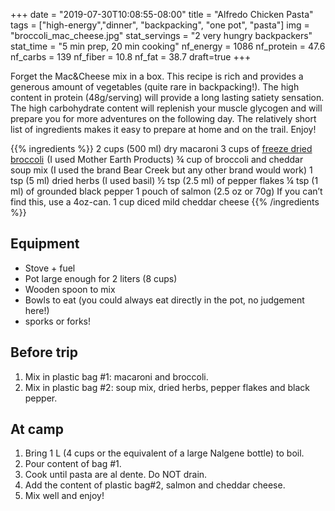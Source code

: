+++
date = "2019-07-30T10:08:55-08:00"
title = "Alfredo Chicken Pasta"
tags = ["high-energy","dinner", "backpacking", "one pot", "pasta"]
img = "broccoli_mac_cheese.jpg"
stat_servings = "2 very hungry backpackers"
stat_time = "5 min prep, 20 min cooking"
nf_energy = 1086
nf_protein = 47.6
nf_carbs = 139
nf_fiber = 10.8
nf_fat = 38.7
draft=true
+++

Forget the Mac&Cheese mix in a box. This recipe is rich and provides a generous amount of vegetables (quite rare in backpacking!). The high content in protein (48g/serving) will provide a long lasting satiety sensation. The high carbohydrate content will replenish your muscle glycogen and will prepare you for more adventures on the following day. The relatively short list of ingredients makes it easy to prepare at home and on the trail. Enjoy!
 
{{% ingredients %}}
2 cups (500 ml) dry macaroni
3 cups of <a target="_blank" href="https://www.amazon.com/gp/product/B00846WORO/ref=as_li_tl?ie=UTF8&camp=1789&creative=9325&creativeASIN=B00846WORO&linkCode=as2&tag=gourmethiking-20&linkId=61f739a2f45abd6063dc8d1ea748a725">freeze dried broccoli</a><img src="//ir-na.amazon-adsystem.com/e/ir?t=gourmethiking-20&l=am2&o=1&a=B00846WORO" width="1" height="1" border="0" alt="" style="border:none !important; margin:0px !important;" /> (I used Mother Earth Products)
¾ cup of broccoli and cheddar soup mix (I used the brand Bear Creek but any other brand would work)
1 tsp (5 ml) dried herbs (I used basil)
½ tsp (2.5 ml) of pepper flakes
¼ tsp (1 ml) of grounded black pepper
1 pouch of salmon (2.5 oz or 70g) If you can’t find this, use a 4oz-can.
1 cup diced mild cheddar cheese
{{% /ingredients %}}

## Equipment
- Stove + fuel
- Pot large enough for 2 liters (8 cups)
- Wooden spoon to mix
- Bowls to eat (you could always eat directly in the pot, no judgement here!)
- sporks or forks!
 
## Before trip
1. Mix in plastic bag #1: macaroni and broccoli.
1. Mix in plastic bag #2: soup mix, dried herbs, pepper flakes and black pepper.
 
## At camp
1. Bring 1 L (4 cups or the equivalent of a large Nalgene bottle) to boil.
1. Pour content of bag #1.
1. Cook until pasta are al dente. Do NOT drain.
1. Add the content of plastic bag#2, salmon and cheddar cheese.
1. Mix well and enjoy!
 

